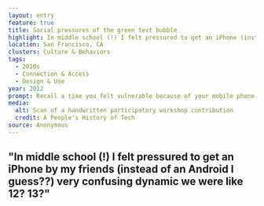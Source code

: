 ```yaml
---
layout: entry
feature: true
title: Social pressures of the green text bubble
highlight: In middle school (!) I felt pressured to get an iPhone (instead of an Android).
location: San Francisco, CA
clusters: Culture & Behaviors
tags:
  - 2010s
  - Connection & Access
  - Design & Use
year: 2012
prompt: Recall a time you felt vulnerable because of your mobile phone.
media:
  alt: Scan of a handwritten participatory workshop contribution
  credit: A People's History of Tech
source: Anonymous
---
```

## "In middle school (!) I felt pressured to get an iPhone by my friends (instead of an Android I guess??) very confusing dynamic we were like 12? 13?"
